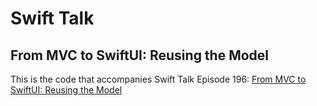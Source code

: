 # Swift Talk
## From MVC to SwiftUI: Reusing the Model

This is the code that accompanies Swift Talk Episode 196: [From MVC to SwiftUI: Reusing the Model](https://talk.objc.io/episodes/S01E196-from-mvc-to-swiftui-reusing-the-model)
